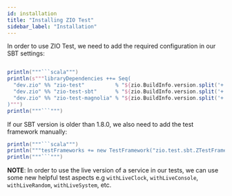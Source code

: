 ```yaml
---
id: installation
title: "Installing ZIO Test"
sidebar_label: "Installation"
---
```


In order to use ZIO Test, we need to add the required configuration in our SBT settings:

```scala mdoc:passthrough

println("""```scala""")
println(s"""libraryDependencies ++= Seq(
  "dev.zio" %% "zio-test"          % "${zio.BuildInfo.version.split('+').head}" % Test,
  "dev.zio" %% "zio-test-sbt"      % "${zio.BuildInfo.version.split('+').head}" % Test,
  "dev.zio" %% "zio-test-magnolia" % "${zio.BuildInfo.version.split('+').head}" % Test
)""")
println("""```""")
```


If our SBT version is older than 1.8.0, we also need to add the test framework manually:
```scala mdoc:passthrough
println("""```scala""")
println("""testFrameworks += new TestFramework("zio.test.sbt.ZTestFramework")""")
println("""```""")
```


**NOTE**: In order to use the live version of a service in our tests, we can use some new helpful test aspects e.g `withLiveClock`, `withLiveConsole`, `withLiveRandom`, `withLiveSystem`, etc.